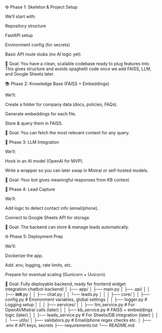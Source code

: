⚙️ Phase 1: Skeleton & Project Setup

We’ll start with:

Repository structure

FastAPI setup

Environment config (for secrets)

Basic API route stubs (no AI logic yet)

🎯 Goal: You have a clean, scalable codebase ready to plug features into.
This gives structure and avoids spaghetti code once we add FAISS, LLM, and Google Sheets later.

📚 Phase 2: Knowledge Base (FAISS + Embeddings)

We’ll:

Create a folder for company data (docs, policies, FAQs).

Generate embeddings for each file.

Store & query them in FAISS.

🎯 Goal: You can fetch the most relevant context for any query.

🧠 Phase 3: LLM Integration

We’ll:

Hook in an AI model (OpenAI for MVP).

Write a wrapper so you can later swap in Mistral or self-hosted models.

🎯 Goal: Your bot gives meaningful responses from KB context.

📇 Phase 4: Lead Capture

We’ll:

Add logic to detect contact info (email/phone).

Connect to Google Sheets API for storage.

🎯 Goal: The backend can store & manage leads automatically.

🌐 Phase 5: Deployment Prep

We’ll:

Dockerize the app.

Add .env, logging, rate limits, etc.

Prepare for eventual scaling (Gunicorn + Uvicorn).



🎯 Goal: Fully deployable backend, ready for frontend widget integration.chatbot-backend/
│
├── app/
│   ├── main.py
│   ├── api/
│   │   ├── __init__.py
│   │   ├── chat.py
│   │   └── leads.py
│   │
│   ├── core/
│   │   ├── config.py        # Environment variables, global settings
│   │   ├── logger.py        # Logging setup
│   │
│   ├── services/
│   │   ├── llm_service.py   # For OpenAI/Mistral calls (later)
│   │   ├── kb_service.py    # FAISS + embeddings logic (later)
│   │   ├── leads_service.py # For Sheets/DB integration (later)
│   │
│   └── utils/
│       ├── validators.py    # Email/phone regex checks etc.
│
├── .env                     # API keys, secrets
├── requirements.txt
└── README.md
